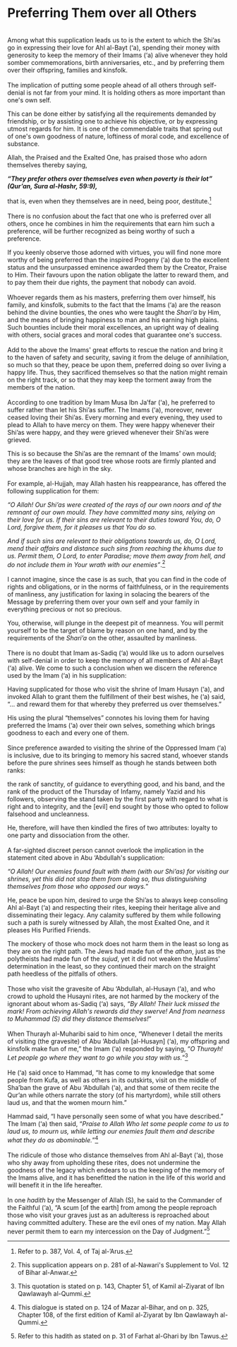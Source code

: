 Preferring Them over all Others
===============================

   
 Among what this supplication leads us to is the extent to which the
Shi’as go in expressing their love for Ahl al-Bayt (‘a), spending their
money with generosity to keep the memory of their Imams (‘a) alive
whenever they hold somber commemorations, birth anniversaries, etc., and
by preferring them over their offspring, families and kinsfolk.  
    
 The implication of putting some people ahead of all others through
self-denial is not far from your mind. It is holding others as more
important than one's own self.

This can be done either by satisfying all the requirements demanded by
friendship, or by assisting one to achieve his objective, or by
expressing utmost regards for him. It is one of the commendable traits
that spring out of one's own goodness of nature, loftiness of moral
code, and excellence of substance.

Allah, the Praised and the Exalted One, has praised those who adorn
themselves thereby saying,

***“They prefer others over themselves even when poverty is their lot”
(Qur’an, Sura al-Hashr, 59:9),***

that is, even when they themselves are in need, being poor,
destitute.[^1]  
    
 There is no confusion about the fact that one who is preferred over all
others, once he combines in him the requirements that earn him such a
preference, will be further recognized as being worthy of such a
preference.

If you keenly observe those adorned with virtues, you will find none
more worthy of being preferred than the inspired Progeny (‘a) due to the
excellent status and the unsurpassed eminence awarded them by the
Creator, Praise to Him. Their favours upon the nation obligate the
latter to reward them, and to pay them their due rights, the payment
that nobody can avoid.  
    
 Whoever regards them as his masters, preferring them over himself, his
family, and kinsfolk, submits to the fact that the Imams (‘a) are the
reason behind the divine bounties, the ones who were taught the
*Shari’a* by Him, and the means of bringing happiness to man and his
earning high plains. Such bounties include their moral excellences, an
upright way of dealing with others, social graces and moral codes that
guarantee one's success.  
    
 Add to the above the Imams' great efforts to rescue the nation and
bring it to the haven of safety and security, saving it from the deluge
of annihilation, so much so that they, peace be upon them, preferred
doing so over living a happy life. Thus, they sacrificed themselves so
that the nation might remain on the right track, or so that they may
keep the torment away from the members of the nation.  
    
 According to one tradition by Imam Musa Ibn Ja’far (‘a), he preferred
to suffer rather than let his Shi’as suffer. The Imams (‘a), moreover,
never ceased loving their Shi’as. Every morning and every evening, they
used to plead to Allah to have mercy on them. They were happy whenever
their Shi’as were happy, and they were grieved whenever their Shi’as
were grieved.

This is so because the Shi’as are the remnant of the Imams' own mould;
they are the leaves of that good tree whose roots are firmly planted and
whose branches are high in the sky.  
    
 For example, al-Hujjah, may Allah hasten his reappearance, has offered
the following supplication for them:

*“O Allah! Our Shi’as were created of the rays of our own noors and of
the remnant of our own mould. They have committed many sins, relying on
their love for us. If their sins are relevant to their duties toward
You, do, O Lord, forgive them, for it pleases us that You do so.*

*And if such sins are relevant to their obligations towards us, do, O
Lord, mend their affairs and distance such sins from reaching the khums
due to us. Permit them, O Lord, to enter Paradise; move them away from
hell, and do not include them in Your wrath with our enemies”*.[^2]  
    
 I cannot imagine, since the case is as such, that you can find in the
code of rights and obligations, or in the norms of faithfulness, or in
the requirements of manliness, any justification for laxing in solacing
the bearers of the Message by preferring them over your own self and
your family in everything precious or not so precious.

You, otherwise, will plunge in the deepest pit of meanness. You will
permit yourself to be the target of blame by reason on one hand, and by
the requirements of the *Shari’a* on the other, assaulted by
manliness.  
    
 There is no doubt that Imam as-Sadiq (‘a) would like us to adorn
ourselves with self-denial in order to keep the memory of all members of
Ahl al-Bayt (‘a) alive. We come to such a conclusion when we discern the
reference used by the Imam (‘a) in his supplication:

Having supplicated for those who visit the shrine of Imam Husayn (‘a),
and invoked Allah to grant them the fulfillment of their best wishes, he
(‘a) said, “... and reward them for that whereby they preferred us over
themselves.”

His using the plural “themselves” connotes his loving them for having
preferred the Imams (‘a) over their own selves, something which brings
goodness to each and every one of them.  
    
 Since preference awarded to visiting the shrine of the Oppressed Imam
(‘a) is inclusive, due to its bringing to memory his sacred stand,
whoever stands before the pure shrines sees himself as though he stands
between both ranks:

the rank of sanctity, of guidance to everything good, and his band, and
the rank of the product of the Thursday of Infamy, namely Yazid and his
followers, observing the stand taken by the first party with regard to
what is right and to integrity, and the [evil] end sought by those who
opted to follow falsehood and uncleanness.

He, therefore, will have then kindled the fires of two attributes:
loyalty to one party and dissociation from the other.  
    
 A far-sighted discreet person cannot overlook the implication in the
statement cited above in Abu ‘Abdullah's supplication:

*“O Allah! Our enemies found fault with them (with our Shi’as) for
visiting our shrines, yet this did not stop them from doing so, thus
distinguishing themselves from those who opposed our ways.*”

He, peace be upon him, desired to urge the Shi’as to always keep
consoling Ahl al-Bayt (‘a) and respecting their rites, keeping their
heritage alive and disseminating their legacy. Any calamity suffered by
them while following such a path is surely witnessed by Allah, the most
Exalted One, and it pleases His Purified Friends.

The mockery of those who mock does not harm them in the least so long as
they are on the right path. The Jews had made fun of the *athan*, just
as the polytheists had made fun of the *sujud*, yet it did not weaken
the Muslims' determination in the least, so they continued their march
on the straight path heedless of the pitfalls of others.  
    
 Those who visit the gravesite of Abu ‘Abdullah, al-Husayn (‘a), and who
crowd to uphold the Husayni rites, are not harmed by the mockery of the
ignorant about whom as-Sadiq (‘a) says, *“By Allah! Their luck missed
the mark! From achieving Allah's rewards did they swerve! And from
nearness to Muhammad (S) did they distance themselves!*”  
    
 When Thurayh al-Muharibi said to him once, “Whenever I detail the
merits of visiting (the gravesite) of Abu ‘Abdullah [al-Husayn] (‘a), my
offspring and kinsfolk make fun of me,” the Imam (‘a) responded by
saying, “*O Thurayh! Let people go where they want to go while you stay
with us.*”[^3]  
    
 He (‘a) said once to Hammad, “It has come to my knowledge that some
people from Kufa, as well as others in its outskirts, visit on the
middle of Sha’ban the grave of Abu ‘Abdullah (‘a), and that some of them
recite the Qur’an while others narrate the story (of his martyrdom),
while still others laud us, and that the women mourn him.”

Hammad said, “I have personally seen some of what you have described.”
The Imam (‘a) then said, “*Praise to Allah Who let some people come to
us to laud us, to mourn us, while letting our enemies fault them and
describe what they do as abominable.*”[^4]  
    
 The ridicule of those who distance themselves from Ahl al-Bayt (‘a),
those who shy away from upholding these rites, does not undermine the
goodness of the legacy which endears to us the keeping of the memory of
the Imams alive, and it has benefitted the nation in the life of this
world and will benefit it in the life hereafter.  
    
 In one *hadith* by the Messenger of Allah (S), he said to the Commander
of the Faithful (‘a), “A scum [of the earth] from among the people
reproach those who visit your graves just as an adulteress is reproached
about having committed adultery. These are the evil ones of my nation.
May Allah never permit them to earn my intercession on the Day of
Judgment.”[^5]

[^1]: Refer to p. 387, Vol. 4, of Taj al-’Arus.

[^2]: This supplication appears on p. 281 of al-Nawari's Supplement to
Vol. 12 of Bihar al-Anwar.

[^3]: This quotation is stated on p. 143, Chapter 51, of Kamil
al-Ziyarat of Ibn Qawlawayh al-Qummi.

[^4]: This dialogue is stated on p. 124 of Mazar al-Bihar, and on p.
325, Chapter 108, of the first edition of Kamil al-Ziyarat by Ibn
Qawlawayh al-Qummi.

[^5]: Refer to this hadith as stated on p. 31 of Farhat al-Ghari by Ibn
Tawus.


